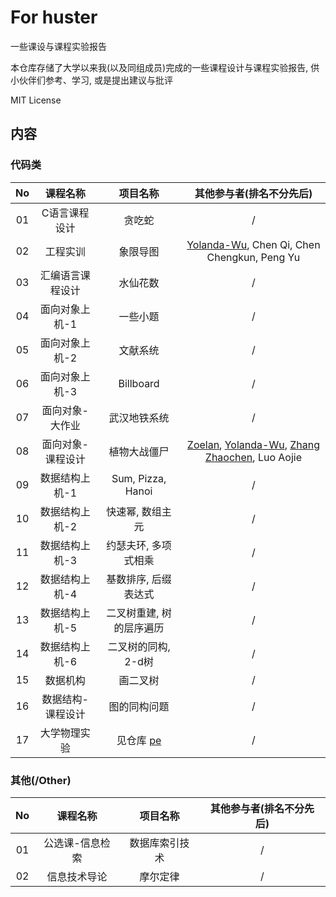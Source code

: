 # For huster

一些课设与课程实验报告

本仓库存储了大学以来我(以及同组成员)完成的一些课程设计与课程实验报告, 供小伙伴们参考、学习, 或是提出建议与批评

MIT License

## 内容

### 代码类

|No|课程名称|项目名称|其他参与者(排名不分先后)|
|:-:|:-:|:-:|:-:|
|01|C语言课程设计|贪吃蛇|/|
|02|工程实训|象限导图|[Yolanda-Wu](https://github.com/Yolanda-Wu), Chen Qi, Chen Chengkun, Peng Yu|
|03|汇编语言课程设计|水仙花数|/|
|04|面向对象上机-1|一些小题|/|
|05|面向对象上机-2|文献系统|/|
|06|面向对象上机-3|Billboard|/|
|07|面向对象-大作业|武汉地铁系统|/|
|08|面向对象-课程设计|植物大战僵尸|[Zoelan](https://github.com/Zoelan), [Yolanda-Wu](https://github.com/Yolanda-Wu), [Zhang Zhaochen](https://github.com/BigliangZ), Luo Aojie|
|09|数据结构上机-1|Sum, Pizza, Hanoi|/|
|10|数据结构上机-2|快速幂, 数组主元|/|
|11|数据结构上机-3|约瑟夫环, 多项式相乘|/|
|12|数据结构上机-4|基数排序, 后缀表达式|/|
|13|数据结构上机-5|二叉树重建, 树的层序遍历|/|
|14|数据结构上机-6|二叉树的同构, 2-d树|/|
|15|数据机构|画二叉树|/|
|16|数据结构-课程设计|图的同构问题|/|
|17|大学物理实验|见仓库 [pe](https://github.com/Yangjiaxi/pe)|/|

### 其他(/Other)

|No|课程名称|项目名称|其他参与者(排名不分先后)|
|:-:|:-:|:-:|:-:|
|01|公选课-信息检索|数据库索引技术|/|
|02|信息技术导论|摩尔定律|/|